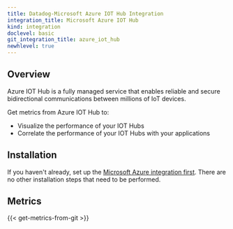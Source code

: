 ```yaml
---
title: Datadog-Microsoft Azure IOT Hub Integration
integration_title: Microsoft Azure IOT Hub
kind: integration
doclevel: basic
git_integration_title: azure_iot_hub
newhlevel: true
---
```


## Overview
 Azure IOT Hub is a fully managed service that enables reliable and secure bidirectional communications between millions of IoT devices.

Get metrics from Azure IOT Hub to:

* Visualize the performance of your IOT Hubs
* Correlate the performance of your IOT Hubs with your applications

## Installation

If you haven't already, set up the [Microsoft Azure integration first](/integrations/azure). There are no other installation steps that need to be performed.

## Metrics

{{< get-metrics-from-git >}}
